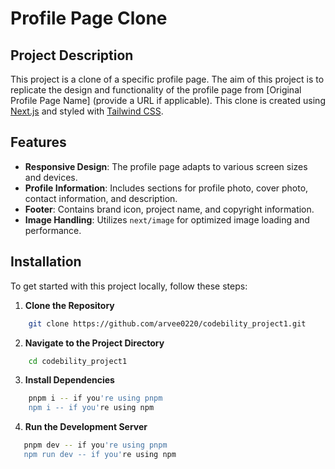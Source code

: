 # Profile Page Clone

## Project Description

This project is a clone of a specific profile page. The aim of this project is to replicate the design and functionality of the profile page from [Original Profile Page Name] (provide a URL if applicable). This clone is created using [Next.js](https://nextjs.org/) and styled with [Tailwind CSS](https://tailwindcss.com/).

## Features

-   **Responsive Design**: The profile page adapts to various screen sizes and devices.
-   **Profile Information**: Includes sections for profile photo, cover photo, contact information, and description.
-   **Footer**: Contains brand icon, project name, and copyright information.
-   **Image Handling**: Utilizes `next/image` for optimized image loading and performance.

## Installation

To get started with this project locally, follow these steps:

1. **Clone the Repository**

```bash
    git clone https://github.com/arvee0220/codebility_project1.git
```

2. **Navigate to the Project Directory**

```bash
    cd codebility_project1
```

3. **Install Dependencies**

```bash
    pnpm i -- if you're using pnpm
    npm i -- if you're using npm
```

4. **Run the Development Server**

```bash
   pnpm dev -- if you're using pnpm
   npm run dev -- if you're using npm
```
